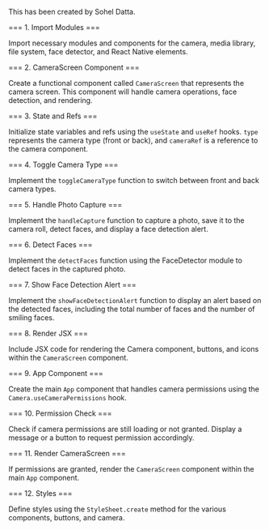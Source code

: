This has been created by Sohel Datta.

=== 1. Import Modules ===

Import necessary modules and components for the camera, media library, file system, face detector, and React Native elements.

=== 2. CameraScreen Component ===

Create a functional component called `CameraScreen` that represents the camera screen. This component will handle camera operations, face detection, and rendering.

=== 3. State and Refs ===

Initialize state variables and refs using the `useState` and `useRef` hooks. `type` represents the camera type (front or back), and `cameraRef` is a reference to the camera component.

=== 4. Toggle Camera Type ===

Implement the `toggleCameraType` function to switch between front and back camera types.

=== 5. Handle Photo Capture ===

Implement the `handleCapture` function to capture a photo, save it to the camera roll, detect faces, and display a face detection alert.

=== 6. Detect Faces ===

Implement the `detectFaces` function using the FaceDetector module to detect faces in the captured photo.

=== 7. Show Face Detection Alert ===

Implement the `showFaceDetectionAlert` function to display an alert based on the detected faces, including the total number of faces and the number of smiling faces.

=== 8. Render JSX ===

Include JSX code for rendering the Camera component, buttons, and icons within the `CameraScreen` component.

=== 9. App Component ===

Create the main `App` component that handles camera permissions using the `Camera.useCameraPermissions` hook.

=== 10. Permission Check ===

Check if camera permissions are still loading or not granted. Display a message or a button to request permission accordingly.

=== 11. Render CameraScreen ===

If permissions are granted, render the `CameraScreen` component within the main `App` component.

=== 12. Styles ===

Define styles using the `StyleSheet.create` method for the various components, buttons, and camera.

